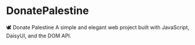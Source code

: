 # DonatePalestine
🕊️ Donate Palestine A simple and elegant web project built with JavaScript, DaisyUI, and the DOM API.  

